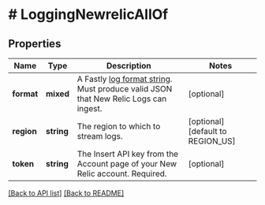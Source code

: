 # # LoggingNewrelicAllOf

## Properties

Name | Type | Description | Notes
------------ | ------------- | ------------- | -------------
**format** | **mixed** | A Fastly [log format string](https://docs.fastly.com/en/guides/custom-log-formats). Must produce valid JSON that New Relic Logs can ingest. | [optional]
**region** | **string** | The region to which to stream logs. | [optional] [default to REGION_US]
**token** | **string** | The Insert API key from the Account page of your New Relic account. Required. | [optional]

[[Back to API list]](../../README.md#endpoints) [[Back to README]](../../README.md)
